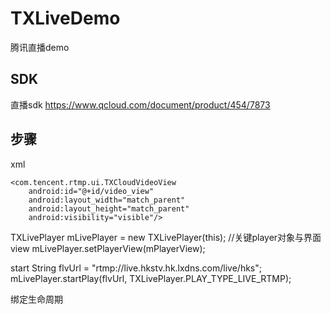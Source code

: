 # TXLiveDemo
腾讯直播demo
## SDK
直播sdk https://www.qcloud.com/document/product/454/7873

## 步骤
xml
```
<com.tencent.rtmp.ui.TXCloudVideoView
    android:id="@+id/video_view"
    android:layout_width="match_parent"
    android:layout_height="match_parent"
    android:visibility="visible"/>
```
TXLivePlayer
 mLivePlayer = new TXLivePlayer(this);
//关键player对象与界面view
mLivePlayer.setPlayerView(mPlayerView);

start
String flvUrl = "rtmp://live.hkstv.hk.lxdns.com/live/hks";
mLivePlayer.startPlay(flvUrl, TXLivePlayer.PLAY_TYPE_LIVE_RTMP);

绑定生命周期
